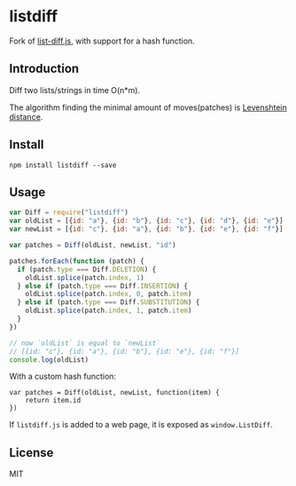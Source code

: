 listdiff
========

Fork of [list-diff.js](https://github.com/toplan/list-diff),
with support for a hash function.

## Introduction

Diff two lists/strings in time O(n*m).

The algorithm finding the minimal amount of moves(patches) is [Levenshtein distance](https://en.wikipedia.org/wiki/Levenshtein_distance).

## Install

```
npm install listdiff --save
```

## Usage

```javascript
var Diff = require("listdiff")
var oldList = [{id: "a"}, {id: "b"}, {id: "c"}, {id: "d"}, {id: "e"}]
var newList = [{id: "c"}, {id: "a"}, {id: "b"}, {id: "e"}, {id: "f"}]

var patches = Diff(oldList, newList, "id")

patches.forEach(function (patch) {
  if (patch.type === Diff.DELETION) {
    oldList.splice(patch.index, 1)
  } else if (patch.type === Diff.INSERTION) {
    oldList.splice(patch.index, 0, patch.item)
  } else if (patch.type === Diff.SUBSTITUTION) {
    oldList.splice(patch.index, 1, patch.item)
  }
})

// now `oldList` is equal to `newList`
// [{id: "c"}, {id: "a"}, {id: "b"}, {id: "e"}, {id: "f"}]
console.log(oldList)
```

With a custom hash function:

```
var patches = Diff(oldList, newList, function(item) {
	return item.id
})
```

If `listdiff.js` is added to a web page, it is exposed as `window.ListDiff`.

## License 
MIT
